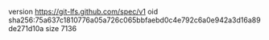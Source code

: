 version https://git-lfs.github.com/spec/v1
oid sha256:75a637c1810776a05a726c065bbfaebd0c4e792c6a0e942a3d16a89de271d10a
size 7136
